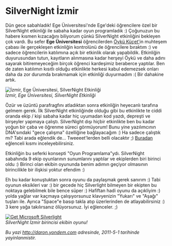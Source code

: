 # SilverNight İzmir
Dün gece sabahladık! Ege Üniversitesi'nde Ege'deki öğrencilere özel bir
SilverNight etkinliği ile sabaha kadar oyun programladık :) Çoğunuzun bu
habere kısmen kızacağını biliyorum çünkü SilverNight etkinliğini
bekleyen çok vardı. Bu sefer **Ege Üniversitesi** öğrencilerden [Öykü
Küçet'](http://oykukucet.blogspot.com/)in muhteşem çabası ile
gerçekleşen etkinliğin kontrolünü de öğrencilere bıraktım :) ve sadece
öğrencilerin katılımına açık bir etkinlik olarak yapabildik. Etkinliğin
duyurusundan tutun, kayıtların alınmasına kadar herşeyi Öykü ve daha
adını sayarak bitiremeyeceğim birçok öğrenci kardeşimiz beraberce
yaptılar. Ben de zaten katılımın kısıtlı olduğu etkinlikte herkesi kabul
edemezsek onları daha da zor durumda bırakmamak için etkinliği
duyurmadım :( Bir dahakine artık.

![İzmir, Ege Üniversitesi, SilverNight
Etkinliği](media/SilverNight_Izmir_Geldi_gecti/30042011_1.jpg)\
*İzmir, Ege Üniversitesi, SilverNight Etkinliği*

Özür ve üzüntü parafragfını atladıktan sonra etkinliğin heyecanlı
tarafına gelmem gerek. İlk SilverNight etkinliğinde olduğu gibi bu
etkinlikte te ciddi oranda ekip / kişi sabaha kadar hiç uyumadan kod
yazdı, depreşti ve birşeyler yapmaya çalıştı. SilverNight dışı hiçbir
etkinlikte ben bu kadar yoğun bir çaba ve öğrenme süreci görmüyorum!
Bunu yine yazılımcının DNA'sındaki "gece çalışma" özelliğine
bağlayacağım :) Ha sadece çalıştık mı? Tabi arada eğlendik de...
Tweeeet'lerden belli olacaktır ;)
[Buradan](http://twitter.com/#!/search?q=%23Silvernight) eğlenceli kısmı
inceleyebilirsiniz.

Etkinliğin bu seferki konsepti "Oyun Programlama"ydı. SilverNight
sabahında 9 ekip oyunlarının sunumlarını yaptılar ve ekiplerden biri
birinci oldu :) Birinci olan ekibin oyununda benim adımın geçiyor
olmasının birincilikle bir ilişkisi yoktur efendim :)

Eh bu kadar konuştuktan sonra oyunu da paylaşmak gerek sanırım :) Tabi
oyunun eksikleri var :) bir gecede hiç Silverlight bilmeyen bir ekipten
bu noktaya gelebilmek bile bence süper :) Hafiftan hadi oyunu da
açıkliyim :) yolda yağlar var kaçmaya çalışıyorsunuz klavyenizin
"Yukarı" ve "Aşağı" tuşları ile. Ayrıca "Space"e basıp takla atıp
üzerlerinden de atlayabilirsiniz :) 3 kere yağa takılırsanız
ölüyorsunuz. İyi eğlenceler. ;)

[![Get Microsoft
Silverlight](http://go.microsoft.com/fwlink/?LinkId=161376)](http://daron.yondem.com/tr/ct.ashx?id=024c6816-2639-4db7-8cdd-1ea688e6925d&url=http%3a%2f%2fgo.microsoft.com%2ffwlink%2f%3fLinkID%3d149156%26v%3d4.0.50401.0)\
*SilverNight İzmir birincisi ekibin oyunu!*



*Bu yazi http://daron.yondem.com adresinde, 2011-5-1 tarihinde yayinlanmistir.*
